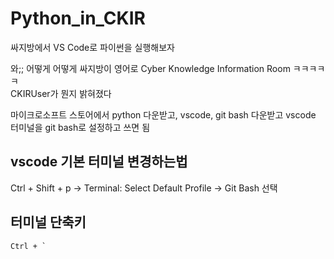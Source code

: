 # Python_in_CKIR
싸지방에서 VS Code로 파이썬을 실행해보자

와;; 어떻게 어떻게 싸지방이 영어로 Cyber Knowledge Information Room ㅋㅋㅋㅋㅋ  
CKIRUser가 뭔지 밝혀졌다   
  
  
  
마이크로소프트 스토어에서 python 다운받고, vscode, git bash 다운받고 vscode 터미널을 git bash로 설정하고 쓰면 됨  

## vscode 기본 터미널 변경하는법  
Ctrl + Shift + p -> Terminal: Select Default Profile -> Git Bash 선택  


## 터미널 단축키
```
Ctrl + `  
```
